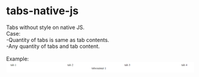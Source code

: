 # tabs-native-js
Tabs without style on native JS. </br>
Case: </br>
	-Quantity of tabs is same as tab contents. </br>
	-Any quantity of tabs and tab content. </br></br>
	Example:</br>
	![This is an image](/Example.png)
	
